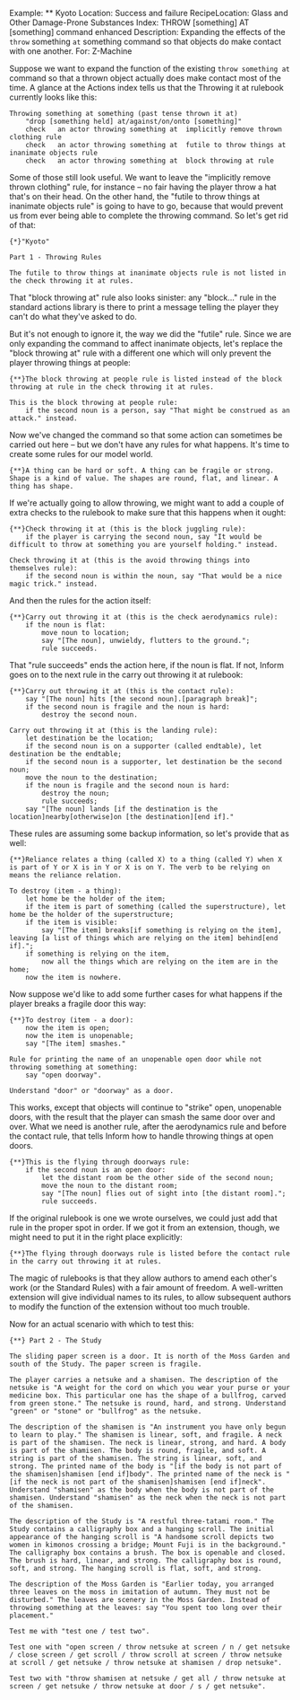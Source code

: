 Example: ** Kyoto
Location: Success and failure
RecipeLocation: Glass and Other Damage-Prone Substances
Index: THROW [something] AT [something] command enhanced
Description: Expanding the effects of the ``throw`` something ``at`` something command so that objects do make contact with one another.
For: Z-Machine

  
Suppose we want to expand the function of the existing ``throw something at`` command so that a thrown object actually does make contact most of the time. A glance at the Actions index tells us that the Throwing it at rulebook currently looks like this:

  

``` inform7
Throwing something at something (past tense thrown it at)
	"drop [something held] at/against/on/onto [something]"
	check	an actor throwing something at	implicitly remove thrown clothing rule
	check	an actor throwing something at	futile to throw things at inanimate objects rule
	check	an actor throwing something at	block throwing at rule
```

  
Some of those still look useful. We want to leave the "implicitly remove thrown clothing" rule, for instance – no fair having the player throw a hat that's on their head. On the other hand, the "futile to throw things at inanimate objects rule" is going to have to go, because that would prevent us from ever being able to complete the throwing command. So let's get rid of that:

  

``` inform7
{*}"Kyoto"

Part 1 - Throwing Rules

The futile to throw things at inanimate objects rule is not listed in the check throwing it at rules.
```

  
That "block throwing at" rule also looks sinister: any "block..." rule in the standard actions library is there to print a message telling the player they can't do what they've asked to do.

  
But it's not enough to ignore it, the way we did the "futile" rule. Since we are only expanding the command to affect inanimate objects, let's replace the "block throwing at" rule with a different one which will only prevent the player throwing things at people:

  

``` inform7
{**}The block throwing at people rule is listed instead of the block throwing at rule in the check throwing it at rules.

This is the block throwing at people rule:
	if the second noun is a person, say "That might be construed as an attack." instead.
```

  
Now we've changed the command so that some action can sometimes be carried out here – but we don't have any rules for what happens. It's time to create some rules for our model world.

  

``` inform7
{**}A thing can be hard or soft. A thing can be fragile or strong. Shape is a kind of value. The shapes are round, flat, and linear. A thing has shape.
```

  
If we're actually going to allow throwing, we might want to add a couple of extra checks to the rulebook to make sure that this happens when it ought:

  

``` inform7
{**}Check throwing it at (this is the block juggling rule):
	if the player is carrying the second noun, say "It would be difficult to throw at something you are yourself holding." instead.

Check throwing it at (this is the avoid throwing things into themselves rule):
	if the second noun is within the noun, say "That would be a nice magic trick." instead.
```

  
And then the rules for the action itself:

  

``` inform7
{**}Carry out throwing it at (this is the check aerodynamics rule):
	if the noun is flat:
		move noun to location;
		say "[The noun], unwieldy, flutters to the ground.";
		rule succeeds.
```

  
That "rule succeeds" ends the action here, if the noun is flat. If not, Inform goes on to the next rule in the carry out throwing it at rulebook:

  

``` inform7
{**}Carry out throwing it at (this is the contact rule):
	say "[The noun] hits [the second noun].[paragraph break]";
	if the second noun is fragile and the noun is hard:
		destroy the second noun.

Carry out throwing it at (this is the landing rule):
	let destination be the location;
	if the second noun is on a supporter (called endtable), let destination be the endtable;
	if the second noun is a supporter, let destination be the second noun;
	move the noun to the destination;
	if the noun is fragile and the second noun is hard:
		destroy the noun;
		rule succeeds;
	say "[The noun] lands [if the destination is the location]nearby[otherwise]on [the destination][end if]."
```

  
These rules are assuming some backup information, so let's provide that as well:

  

``` inform7
{**}Reliance relates a thing (called X) to a thing (called Y) when X is part of Y or X is in Y or X is on Y. The verb to be relying on means the reliance relation.

To destroy (item - a thing):
	let home be the holder of the item;
	if the item is part of something (called the superstructure), let home be the holder of the superstructure;
	if the item is visible:
		say "[The item] breaks[if something is relying on the item], leaving [a list of things which are relying on the item] behind[end if].";
	if something is relying on the item,
		now all the things which are relying on the item are in the home;
	now the item is nowhere.
```

  
Now suppose we'd like to add some further cases for what happens if the player breaks a fragile door this way:

  

``` inform7
{**}To destroy (item - a door):
	now the item is open;
	now the item is unopenable;
	say "[The item] smashes."

Rule for printing the name of an unopenable open door while not throwing something at something:
	say "open doorway".

Understand "door" or "doorway" as a door.
```

  
This works, except that objects will continue to "strike" open, unopenable doors, with the result that the player can smash the same door over and over. What we need is another rule, after the aerodynamics rule and before the contact rule, that tells Inform how to handle throwing things at open doors.

  

``` inform7
{**}This is the flying through doorways rule:
	if the second noun is an open door:
		let the distant room be the other side of the second noun;
		move the noun to the distant room;
		say "[The noun] flies out of sight into [the distant room].";
		rule succeeds.
```

  
If the original rulebook is one we wrote ourselves, we could just add that rule in the proper spot in order. If we got it from an extension, though, we might need to put it in the right place explicitly:

  

``` inform7
{**}The flying through doorways rule is listed before the contact rule in the carry out throwing it at rules.
```

  
The magic of rulebooks is that they allow authors to amend each other's work (or the Standard Rules) with a fair amount of freedom. A well-written extension will give individual names to its rules, to allow subsequent authors to modify the function of the extension without too much trouble.

  
Now for an actual scenario with which to test this:

  

``` inform7
{**} Part 2 - The Study

The sliding paper screen is a door. It is north of the Moss Garden and south of the Study. The paper screen is fragile.

The player carries a netsuke and a shamisen. The description of the netsuke is "A weight for the cord on which you wear your purse or your medicine box. This particular one has the shape of a bullfrog, carved from green stone." The netsuke is round, hard, and strong. Understand "green" or "stone" or "bullfrog" as the netsuke.

The description of the shamisen is "An instrument you have only begun to learn to play." The shamisen is linear, soft, and fragile. A neck is part of the shamisen. The neck is linear, strong, and hard. A body is part of the shamisen. The body is round, fragile, and soft. A string is part of the shamisen. The string is linear, soft, and strong. The printed name of the body is "[if the body is not part of the shamisen]shamisen [end if]body". The printed name of the neck is "[if the neck is not part of the shamisen]shamisen [end if]neck". Understand "shamisen" as the body when the body is not part of the shamisen. Understand "shamisen" as the neck when the neck is not part of the shamisen.

The description of the Study is "A restful three-tatami room." The Study contains a calligraphy box and a hanging scroll. The initial appearance of the hanging scroll is "A handsome scroll depicts two women in kimonos crossing a bridge; Mount Fuji is in the background." The calligraphy box contains a brush. The box is openable and closed. The brush is hard, linear, and strong. The calligraphy box is round, soft, and strong. The hanging scroll is flat, soft, and strong.

The description of the Moss Garden is "Earlier today, you arranged three leaves on the moss in imitation of autumn. They must not be disturbed." The leaves are scenery in the Moss Garden. Instead of throwing something at the leaves: say "You spent too long over their placement."

Test me with "test one / test two".

Test one with "open screen / throw netsuke at screen / n / get netsuke / close screen / get scroll / throw scroll at screen / throw netsuke at scroll / get netsuke / throw netsuke at shamisen / drop netsuke".

Test two with "throw shamisen at netsuke / get all / throw netsuke at screen / get netsuke / throw netsuke at door / s / get netsuke".
```

